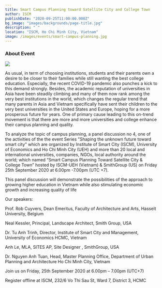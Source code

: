 ```yaml
---
title: Smart Campus Planning toward Satellite City and College Town
author: ISCM
publishDate: "2020-09-25T11:00:00.000Z"
bg_image: "images/backgrounds/page-title.jpg"
description: " "
location: "ISCM, Ho Chi Minh City, Vietnam"
image: /images/events/smart-campus-planning.jpg
---
```


### About Event

<!--StartFragment-->

![](blob:https://iscm.ueh.edu.vn/e97a59da-8d30-4299-9565-b7c97a9a02c4)

As usual, in term of choosing institutions, students and their parents own a desire to be closer to their families while still wanting the best college education. Especially, the recent COVID-19 pandemic also punches a kick to this demand strongly. Besides, the academic reputation of universities in Asia have been steadily climbing and many of them now rank among the very best institutions in the world, which changes the regular trend that many parents in Asia and Vietnam specifically have sent their children to the very best universities in the United States and Europe, hoping for a more prosperous future for years. One of primary cause leading to this on-trend movement is that there are more and more universities and college enhance their campus planning and quality.

To analyze the topic of campus planning, a panel discussion no 4, one of the activities of the the event Series "Shaping the unknown future toward smart city" which are organized by Institute of Smart City (ISCM), University of Economics and Ho Chi Minh City (UEH) and more than 20 local and international universities, companies, NGOs, local authority around the world; which named “Smart Campus Planning Toward Satellite City & College Town” hosted by ISCM-UEH (Vietnam) & SmithGroup (US) on Friday 25th September 2020 at 6.00pm -7.00pm (UTC +7).

This panel discussion will demonstrate the possibilities of the approach to growing higher education in Vietnam while also stimulating economic growth and increasing quality of life

Our speakers:

Prof. Rob Cuyvers, Dean Emeritus, Faculty of Architecture and Arts, Hasselt University, Belgium

Neal Kessler, Principal, Landscape Architect, Smith Group, USA

Dr. Tu Anh Trinh, Director, Institute of Smart City and Management, University of Economics HCMC, Vietnam

Anh Le, MLA, SITES AP, Site Designer , SmithGroup, USA

Dr. Nguyen Anh Tuan, Head, Master Planning Office, Department of Urban Planning and Architecture Ho Chi Minh City, Vietnam

Join us on Friday, 25th September 2020 at 6.00pm – 7.00pm (UTC+7)

Register offline at ISCM, 232/6 Vo Thi Sau St, Ward 7, District 3, HCMC

<!--EndFragment-->